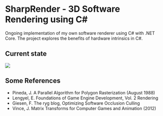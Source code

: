 # SharpRender - 3D Software Rendering using C#
Ongoing implementation of my own software renderer using C# with .NET Core. The project explores the benefits of hardware intrinsics in C#.

## Current state

![](https://github.com/AntMaster7/SharpRender/blob/main/Screenshot.png)

## Some References
* Pineda, J. A Parallel Algorithm for Polygon Rasterization (August 1988)
* Lengyel, E. Foundations of Game Engine Development, Vol. 2 Rendering
* Giesen, F. The ryg blog, Optimizing Software Occlusion Culling
* Vince, J. Matrix Transforms for Computer Games and Animation (2012)
